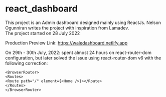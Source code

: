 # react_dashboard
This project is an Admin dashboard designed mainly using ReactJs. Nelson Ogunniran writes the project with inspiration from Lamadev.<br> 
The project started on 28 July 2022 <br>

Production Preview Link: https://waledashboard.netlify.app

On 29th - 30th July, 2022: spent almost 24 hours on react-router-dom configuration, but later solved the issue using react-router-dom v6 with the following correction:<br>
```
<BrowserRouter>
<Routes>
<Route path="/" element={<Home />}></Route>
</Routes>
</BrowserRouter>
```
